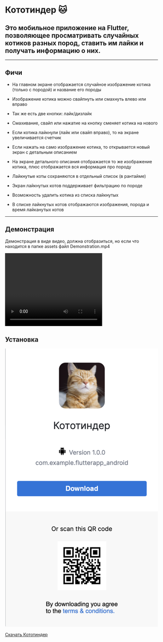 # Кототиндер 🐱

## Это мобильное приложение на Flutter, позволяющее просматривать случайных котиков разных пород, ставить им лайки и получать информацию о них.

---

## Фичи

- На главном экране отображается случайное изображение котика (только с породой) и название его породы

- Изображение котика можно свайпнуть или смахнуть влево или вправо

- Так же есть две кнопки: лайк/дизлайк

- Смахивание, свайп или нажатие на кнопку сменяет котика на нового

- Если котика лайкнули (лайк или свайп вправо), то на экране увеличивается счетчик

- Если нажать на само изображение котика, то открывается новый экран с детальным описанием

- На экране детального описания отображается то же изображение котика, плюс отображается вся информация про породу

- Лайкнутые коты сохраняются в отдельный список (в рантайме)

- Экран лайкнутых котов поддерживает фильтрацию по породе

- Возможность удалить котика из списка лайкнутых

- В списке лайкнутых котов отображаются изображения, порода и время лайканутых котов

---

## Демонстрация

Демонстрация в виде видео, должна отобразиться, но если что находится в папке assets файл Demonstration.mp4

<video width="320" height="240" controls>
  <source src="assets/Demonstration.MP4" type="video/mp4">
</video>

## Установка

![](assets/download.png)

[Скачать Кототиндер](https://tsfr.io/join/ahyj47)
